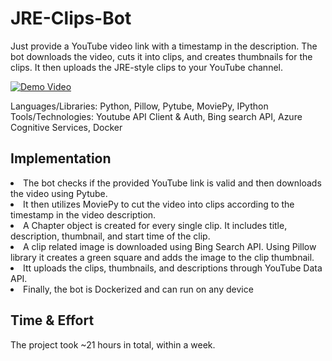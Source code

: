# JRE-Clips-Bot
<p>Just provide a YouTube video link with a timestamp in the description. The bot downloads the video, cuts it into clips, and creates thumbnails for the clips. It then uploads the JRE-style clips to your YouTube channel.</p>

[![Demo Video](https://img.youtube.com/vi/H2r7QgZQmu4/0.jpg)](https://www.youtube.com/watch?v=H2r7QgZQmu4)
<p>Languages/Libraries: Python, Pillow, Pytube, MoviePy, IPython <br />
Tools/Technologies: Youtube API Client & Auth, Bing search API, Azure Cognitive Services, Docker </p>

<h2>Implementation</h2>
<li>The bot checks if the provided YouTube link is valid and then downloads the video using Pytube. </li> 
<li>It then utilizes MoviePy to cut the video into clips according to the timestamp in the video description. </li>
<li>A Chapter object is created for every single clip. It includes title, description, thumbnail, and start time of the clip.</li>
<li>A clip related image is downloaded using Bing Search API. Using Pillow library it creates a green square and adds the image to the clip thumbnail. </li>
<li>Itt uploads the clips, thumbnails, and descriptions through YouTube Data API.</li>
<li>Finally, the bot is Dockerized and can run on any device</li>

<h2>Time & Effort</h2>
The project took ~21 hours in total, within a week.
